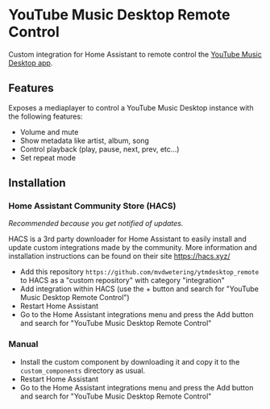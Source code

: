 # YouTube Music Desktop Remote Control

Custom integration for Home Assistant to remote control the [YouTube Music Desktop app](https://ytmdesktop.app/).

## Features

Exposes a mediaplayer to control a YouTube Music Desktop instance with the following features:

* Volume and mute
* Show metadata like artist, album, song
* Control playback (play, pause, next, prev, etc...)
* Set repeat mode

## Installation

### Home Assistant Community Store (HACS)

*Recommended because you get notified of updates.*

HACS is a 3rd party downloader for Home Assistant to easily install and update custom integrations made by the community. More information and installation instructions can be found on their site https://hacs.xyz/

* Add this repository `https://github.com/mvdwetering/ytmdesktop_remote` to HACS as a "custom repository" with category "integration"
* Add integration within HACS (use the + button and search for "YouTube Music Desktop Remote Control")
* Restart Home Assistant
* Go to the Home Assistant integrations menu and press the Add button and search for "YouTube Music Desktop Remote Control"

### Manual

* Install the custom component by downloading it and copy it to the `custom_components` directory as usual.
* Restart Home Assistant
* Go to the Home Assistant integrations menu and press the Add button and search for "YouTube Music Desktop Remote Control"
